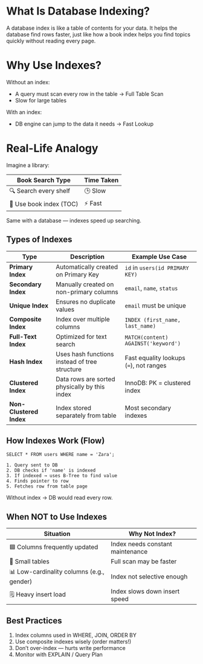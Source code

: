 # What Is Database Indexing?

A database index is like a table of contents for your data. It helps the database find rows faster, just like how a book index helps you find topics quickly without reading every page.

# Why Use Indexes?

Without an index:

- A query must scan every row in the table → Full Table Scan
- Slow for large tables

With an index:

- DB engine can jump to the data it needs → Fast Lookup

# Real-Life Analogy

Imagine a library:

| Book Search Type         | Time Taken |
|--------------------------|------------|
| 🔍 Search every shelf     | 🕒 Slow     |
| 📘 Use book index (TOC)   | ⚡ Fast     |

Same with a database — indexes speed up searching.

## Types of Indexes

| Type                 | Description                                  | Example Use Case                            |
|----------------------|----------------------------------------------|---------------------------------------------|
| **Primary Index**     | Automatically created on Primary Key         | `id` in `users(id PRIMARY KEY)`             |
| **Secondary Index**   | Manually created on non-primary columns      | `email`, `name`, `status`                   |
| **Unique Index**      | Ensures no duplicate values                  | `email` must be unique                      |
| **Composite Index**   | Index over multiple columns                  | `INDEX (first_name, last_name)`             |
| **Full-Text Index**   | Optimized for text search                    | `MATCH(content) AGAINST('keyword')`         |
| **Hash Index**        | Uses hash functions instead of tree structure| Fast equality lookups (`=`), not ranges     |
| **Clustered Index**   | Data rows are sorted physically by this index| InnoDB: PK = clustered index                |
| **Non-Clustered Index**| Index stored separately from table          | Most secondary indexes                      |

## How Indexes Work (Flow)

```text
SELECT * FROM users WHERE name = 'Zara';

1. Query sent to DB
2. DB checks if 'name' is indexed
3. If indexed → uses B-Tree to find value
4. Finds pointer to row
5. Fetches row from table page
```
Without index → DB would read every row.

## When NOT to Use Indexes

| Situation                                | Why Not Index?                          |
|------------------------------------------|------------------------------------------|
| 🟦 Columns frequently updated             | Index needs constant maintenance         |
| 📏 Small tables                          | Full scan may be faster                  |
| 📊 Low-cardinality columns (e.g., gender)| Index not selective enough               |
| 🗒️ Heavy insert load                      | Index slows down insert speed            |

## Best Practices
1. Index columns used in WHERE, JOIN, ORDER BY
2. Use composite indexes wisely (order matters!)
3. Don’t over-index — hurts write performance
4. Monitor with EXPLAIN / Query Plan

